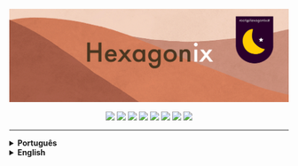 <p align="center">
<img src="https://github.com/hexagonix/Doc/blob/main/Img/banner.png">
</p>

<div align="center">

![](https://img.shields.io/github/license/hexagonix/xfnt.svg)
![](https://img.shields.io/github/stars/hexagonix/xfnt.svg)
![](https://img.shields.io/github/issues/hexagonix/xfnt.svg)
![](https://img.shields.io/github/issues-closed/hexagonix/xfnt.svg)
![](https://img.shields.io/github/issues-pr/hexagonix/xfnt.svg)
![](https://img.shields.io/github/issues-pr-closed/hexagonix/xfnt.svg)
![](https://img.shields.io/github/downloads/hexagonix/xfnt/total.svg)
![](https://img.shields.io/github/release/hexagonix/xfnt.svg)

</div>

<hr>

<details title="Português" align='left'>
<br>
<summary align='left'><strong>Português</strong></summary>

## Fontes gráficas para Hexagon

Este repositório contém as fontes gráficas para o Hexagon.

As fontes são escritas em assembly e geram imagens binárias que devem conter uma assinatura de fonte. Essas imagens são carregadas pelo Hexagon na memória e utilizadas para a exibição.

<details title="hint" align='center'>
<br>
<summary align='center'><strong>hint</strong></summary>

Fonte mais recente desenvolvida para o Hexagon e em teste como fonte padrão. 
Desenvolvida em 2022 por [Felipe Lunkes](https://github.com/felipenlunkes).

</details>

<details title="Atomic" align='center'>
<br>
<summary align='center'><strong>Atomic</strong></summary>

Fonte desenvolvida para o Hexagon e a fonte padrão (menos quando outra está em teste), mais legível e maior.
Desenvolvida em 2016-2017 por [Felipe Lunkes](https://github.com/felipenlunkes).

</details>

<details title="Atomic Flat" align='center'>
<br>
<summary align='center'><strong>Atomic Flat</strong></summary>

Essa fonte é baseada na Atomic e retira alguns detalhes de certos caracteres, como +, ! e =).
Desenvolvida em 2016-2017 por [Felipe Lunkes](https://github.com/felipenlunkes).

</details>

<details title="DNA" align='center'>
<br>
<summary align='center'><strong>DNA</strong></summary>

Essa fonte está em desenvolvimento e herda detalhes da fonte Atomic.
Desenvolvida em 2017-2018 por [Felipe Lunkes](https://github.com/felipenlunkes).

</details>

<details title="Glaux" align='center'>
<br>
<summary align='center'><strong>Glauc</strong></summary>

Fonte obtida de um projeto antigo de sistema operacional de domínio público (GlauxOS) que não está mais disponível em repositórios online no momento.

</details>

</details>

<details title="English" align='left'>
<br>
<summary align='left'><strong>English</strong></summary>

## Graphic fonts for Hexagon

This repository contains the graphic fonts for Hexagon.

Fonts are written in assembly and generate binary images that must contain a font signature. These images are loaded by Hexagon into memory and used for display.

<details title="hint" align='center'>
<br>
<summary align='center'><strong>hint</strong></summary>

Latest font developed for Hexagon and being tested as default font.
Developed in 2022 by [Felipe Lunkes](https://github.com/felipenlunkes).

</details>

<details title="Atomic" align='center'>
<br>
<summary align='center'><strong>Atomic</strong></summary>

Font developed for Hexagon and the default font (less when another is being tested), more readable and bigger.
Developed in 2016-2017 by [Felipe Lunkes](https://github.com/felipenlunkes).

</details>

<details title="Atomic Flat" align='center'>
<br>
<summary align='center'><strong>Atomic Flat</strong></summary>

This font is based on Atomic and takes some detail from certain characters, such as +, ! and =).
Developed in 2016-2017 by [Felipe Lunkes](https://github.com/felipenlunkes).

</details>

<details title="DNA" align='center'>
<br>
<summary align='center'><strong>DNA</strong></summary>

This font is under development and inherits details from the Atomic font.
Developed in 2017-2018 by [Felipe Lunkes](https://github.com/felipenlunkes).

</details>

<details title="Glaux" align='center'>
<br>
<summary align='center'><strong>Glaux</strong></summary>

Source taken from an old public domain operating system (GlauxOS) project that is no longer available in online repositories at this time.

</details>

</details>

<!--

Versão deste arquivo: 1.4

-->
